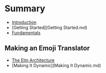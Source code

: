 # Summary

* [Introduction](README.md)
* [Getting Started](Getting Started.md)
* [Fundamentals](Fundamentals.md)

## Making an Emoji Translator

* [The Elm Architecture]()
* [Making It Dynamic](Making It Dynamic.md)

